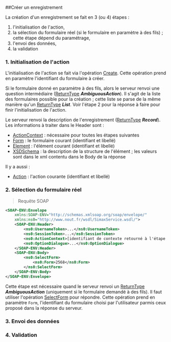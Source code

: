 ##Créer un enregistrement

La création d'un enregistrement se fait en 3 (ou 4) étapes :

1. l'initialisation de l'action,
2. la sélection du formulaire réel (si le formulaire en paramètre à des fils) ; cette étape dépend du paramétrage,
3. l'envoi des données,
4. la validation

### 1. Initialisation de l'action

L'initialisation de l'action se fait via l'opération [Create](#create). Cette opération prend en paramètre l'identifiant du formulaire à créer.

Si le formulaire donné en paramètre à des fils, alors le serveur renvoi une question intermédiaire ([ReturnType](#returntype) ***AmbiguousAction***).
 Il s'agit de la liste des formulaires possible pour la création ; cette liste se parse de la même manière qu'un [ReturnType](#returntype) ***List***.
 Voir l'étape 2 pour la réponse à faire pour finir l'initialisation de l'action.

Le serveur renvoi la description de l'enregistrement ([ReturnType](#returntype) ***Record***). Les informations à traiter dans le Header sont :

* [ActionContext](#actioncontext) : nécessaire pour toutes les étapes suivantes
* [Form](#form) : le formulaire courant (identifiant et libellé)
* [Element](#element) : l'élément courant (identifiant et libellé)
* [XSDSchema](#xsdschema) : la description de la structure de l'élément ; les valeurs sont dans le xml contentu dans le Body de la réponse

Il y a aussi :

* [Action](#action) : l'action courante (identifiant et libellé)

### 2. Sélection du formulaire réel

> Requête SOAP

```xml
<SOAP-ENV:Envelope
    xmlns:SOAP-ENV="http://schemas.xmlsoap.org/soap/envelope/"
    xmlns:ns0="http://www.nout.fr/wsdl/SimaxService.wsdl/">
    <SOAP-ENV:Header>
        <ns0:UsernameToken>...</ns0:UsernameToken>
        <ns0:SessionToken>...</ns0:SessionToken>
        <ns0:ActionContext>[identifiant de contexte retourné à l'étape 1]</ns0:ActionContext>
        <ns0:OptionDialogue>...</ns0:OptionDialogue>
    </SOAP-ENV:Header>
    <SOAP-ENV:Body>
        <ns0:SelectForm>
            <ns0:Form>2568</ns0:Form>
        </ns0:SelectForm>
    </SOAP-ENV:Body>
</SOAP-ENV:Envelope>
```

Cette étape est nécessaire quand le serveur renvoi un [ReturnType](#returntype) ***AmbiguousAction*** (uniquement si le formulaire demandé à des fils). Il faut 
utiliser l'opération [SelectForm](#selectform) pour répondre. Cette opération prend en paramètre `Form`, l'identifiant du formulaire choisi par l'utilisateur parmis
ceux proposé dans la réponse du serveur.

### 3. Envoi des données


### 4. Validation


